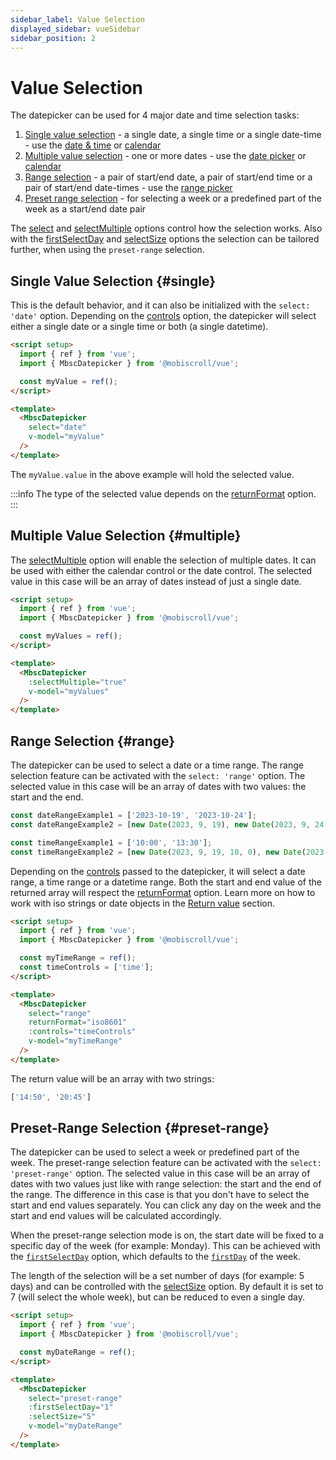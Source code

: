 ```yaml
---
sidebar_label: Value Selection
displayed_sidebar: vueSidebar
sidebar_position: 2
---
```


# Value Selection

The datepicker can be used for 4 major date and time selection tasks:

1. [Single value selection](#single) - a single date, a single time or a single date-time - use the [date & time](https://demo.mobiscroll.com/vue/datetime) or [calendar](https://demo.mobiscroll.com/vue/calendar)
2. [Multiple value selection](#multiple) - one or more dates - use the [date picker](https://demo.mobiscroll.com/vue/datetime) or [calendar](https://demo.mobiscroll.com/vue/calendar)
3. [Range selection](#range) - a pair of start/end date, a pair of start/end time or a pair of start/end date-times - use the [range picker](https://demo.mobiscroll.com/vue/range)
4. [Preset range selection](#preset-range) - for selecting a week or a predefined part of the week as a start/end date pair

The [select](./api#opt-select) and [selectMultiple](.api#opt-selectMultiple) options control how the selection works. Also with the [firstSelectDay](./api#opt-firstSelectDay) and [selectSize](./api#opt-selectSize) options the selection can be tailored further, when using the `preset-range` selection.

## Single Value Selection {#single}

This is the default behavior, and it can also be initialized with the `select: 'date'` option. Depending on the [controls](./controls) option, the datepicker will select either a single date or a single time or both (a single datetime).

```html
<script setup>
  import { ref } from 'vue';
  import { MbscDatepicker } from '@mobiscroll/vue';

  const myValue = ref();
</script>

<template>
  <MbscDatepicker
    select="date"
    v-model="myValue"
  />
</template>
```

The `myValue.value` in the above example will hold the selected value.

:::info
The type of the selected value depends on the [returnFormat](./return-value) option.
:::

## Multiple Value Selection {#multiple}

The [selectMultiple](./api#opt-selectMultiple) option will enable the selection of multiple dates. It can be used with either the calendar control or the date control. The selected value in this case will be an array of dates instead of just a single date.

```html
<script setup>
  import { ref } from 'vue';
  import { MbscDatepicker } from '@mobiscroll/vue';

  const myValues = ref();
</script>

<template>
  <MbscDatepicker
    :selectMultiple="true"
    v-model="myValues"
  />
</template>
```

## Range Selection {#range}

The datepicker can be used to select a date or a time range. The range selection feature can be activated with the `select: 'range'` option. The selected value in this case will be an array of dates with two values: the start and the end.
```javascript title="Range value examples"
const dateRangeExample1 = ['2023-10-19', '2023-10-24'];
const dateRangeExample2 = [new Date(2023, 9, 19), new Date(2023, 9, 24)];

const timeRangeExample1 = ['10:00', '13:30'];
const timeRangeExample2 = [new Date(2023, 9, 19, 10, 0), new Date(2023, 9, 19, 13, 30)];
```

Depending on the [controls](./controls) passed to the datepicker, it will select a date range, a time range or a datetime range.
Both the start and end value of the returned array will respect the [returnFormat](./api#opt-returnFormat) option. Learn more on how to work with iso strings or date objects in the [Return value](./return-value) section.

```html title="Example for time range selection with iso8601 strings"
<script setup>
  import { ref } from 'vue';
  import { MbscDatepicker } from '@mobiscroll/vue';

  const myTimeRange = ref();
  const timeControls = ['time'];
</script>

<template>
  <MbscDatepicker
    select="range"
    returnFormat="iso8601"
    :controls="timeControls"
    v-model="myTimeRange"
  />
</template>
```

The return value will be an array with two strings:
```javascript
['14:50', '20:45']
```

## Preset-Range Selection {#preset-range}

The datepicker can be used to select a week or predefined part of the week. The preset-range selection feature can be activated with the `select: 'preset-range'` option. The selected value in this case will be an array of dates with two values just like with range selection: the start and the end of the range. The difference in this case is that you don't have to select the start and end values separately. You can click any day on the week and the start and end values will be calculated accordingly.

When the preset-range selection mode is on, the start date will be fixed to a specific day of the week (for example: Monday). This can be achieved with the [`firstSelectDay`](./api#opt-firstSelectDay) option, which defaults to the [`firstDay`](./api#localization-firstDay) of the week.

The length of the selection will be a set number of days (for example: 5 days) and can be controlled with the [selectSize](./api#opt-selectSize) option. By default it is set to 7 (will select the whole week), but can be reduced to even a single day.

```html title="Example for selecting a work week (Monday to Friday)"
<script setup>
  import { ref } from 'vue';
  import { MbscDatepicker } from '@mobiscroll/vue';

  const myDateRange = ref();
</script>

<template>
  <MbscDatepicker
    select="preset-range"
    :firstSelectDay="1"
    :selectSize="5"
    v-model="myDateRange"
  />
</template>
```

